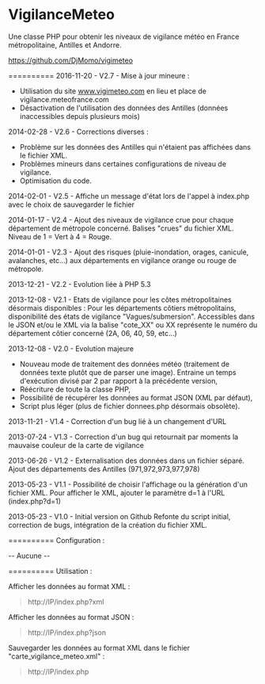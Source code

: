 VigilanceMeteo
=================

Une classe PHP pour obtenir les niveaux de vigilance météo en France métropolitaine, Antilles et Andorre.

https://github.com/DjMomo/vigimeteo

==========
2016-11-20 - V2.7 - Mise à jour mineure :
- Utilisation du site www.vigimeteo.com en lieu et place de vigilance.meteofrance.com
- Désactivation de l'utilisation des données des Antilles (données inaccessibles depuis plusieurs mois)

2014-02-28 - V2.6 - Corrections diverses :
- Problème sur les données des Antilles qui n'étaient pas affichées dans le fichier XML.
- Problèmes mineurs dans certaines configurations de niveau de vigilance.
- Optimisation du code.

2014-02-01 - V2.5 - Affiche un message d'état lors de l'appel à index.php avec le choix de sauvegarder le fichier

2014-01-17 - V2.4 - Ajout des niveaux de vigilance crue pour chaque département de métropole concerné. Balises "crues" du fichier XML. Niveau de 1 = Vert à 4 = Rouge.

2014-01-01 - V2.3 - Ajout des risques (pluie-inondation, orages, canicule, avalanches, etc...) aux départements en vigilance orange ou rouge de métropole.

2013-12-21 - V2.2 - Evolution liée à PHP 5.3

2013-12-08 - V2.1 - Etats de vigilance pour les côtes métropolitaines désormais disponibles :
Pour les départements côtiers métropolitains, disponibilité des états de vigilance "Vagues/submersion". Accessibles dans le JSON et/ou le XML via la balise "cote_XX" ou XX représente le numéro du département côtier concerné (2A, 06, 40, 59, etc...)

2013-12-08 - V2.0 - Evolution majeure
- Nouveau mode de traitement des données météo (traitement de données texte plutôt que de parser une image). Entraine un temps d'exécution divisé par 2 par rapport à la précédente version,
- Réécriture de toute la classe PHP,
- Possibilité de récupérer les données au format JSON (XML par défaut),
- Script plus léger (plus de fichier donnees.php désormais obsolète).

2013-11-21 - V1.4 - Correction d'un bug lié à un changement d'URL

2013-07-24 - V1.3 - Correction d'un bug qui retournait par moments la mauvaise couleur de la carte de vigilance

2013-06-26 - V1.2 - Externalisation des données dans un fichier séparé. Ajout des départements des Antilles (971,972,973,977,978)

2013-05-23 - V1.1 - Possibilité de choisir l'affichage ou la génération d'un fichier XML. 
Pour afficher le XML, ajouter le paramètre d=1 à l'URL (index.php?d=1)

2013-05-23 - V1.0 - Initial version on Github
Refonte du script initial, correction de bugs, intégration de la création du fichier XML.

==========
Configuration :

-- Aucune --

==========
Utilisation :

Afficher les données au format XML :
> http://IP/index.php?xml

Afficher les données au format JSON :
> http://IP/index.php?json

Sauvegarder les données au format XML dans le fichier "carte_vigilance_meteo.xml" :
> http://IP/index.php
